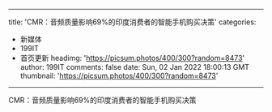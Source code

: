 
---
title: 'CMR：音频质量影响69%的印度消费者的智能手机购买决策'
categories: 
 - 新媒体
 - 199IT
 - 首页更新
headimg: 'https://picsum.photos/400/300?random=8473'
author: 199IT
comments: false
date: Sun, 02 Jan 2022 18:00:13 GMT
thumbnail: 'https://picsum.photos/400/300?random=8473'
---

<div>   
CMR：音频质量影响69%的印度消费者的智能手机购买决策  
</div>
            